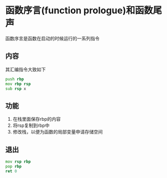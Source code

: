# 函数序言(function prologue)和函数尾声
函数序言是函数在启动的时候运行的一系列指令
## 内容
其汇编指令大致如下
```asm
push rbp
mov rbp rsp
sub rsp x
```
## 功能
1. 在栈里面保存rbp的内容
2. 将rsp复制到rbp中
3. 修改栈，以便为函数的局部变量申请存储空间
## 退出
```asm
mov rsp rbp
pop rbp
ret 0
```
